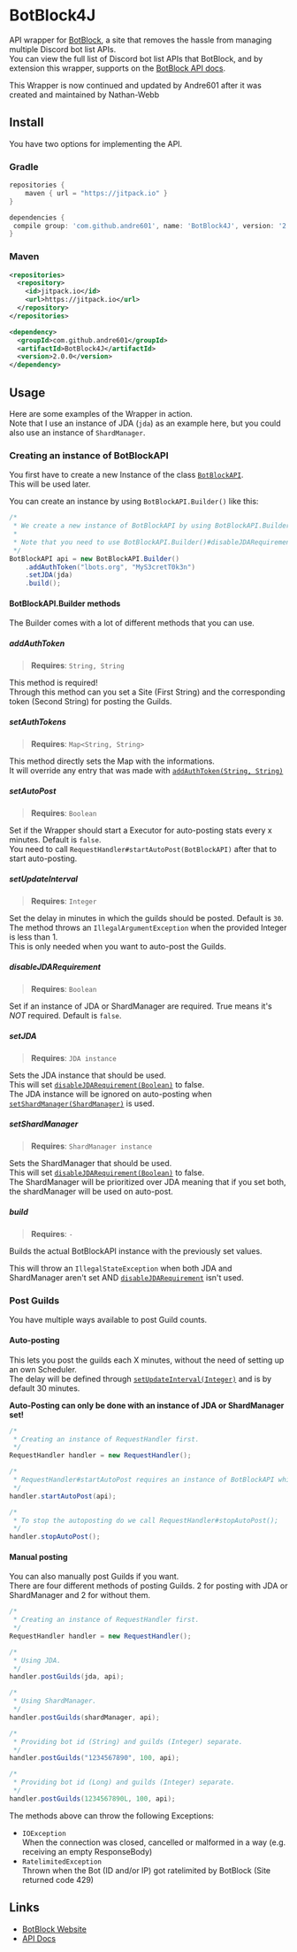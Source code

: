 [BotBlock]: https://botblock.org
[api]: https://botblock.org/api/docs

[BotBlockAPI]: https://github.com/Nathan-Webb/BotBlock4J/blob/master/src/main/java/com/andre601/botblock4j/BotBlockAPI.java

# BotBlock4J

API wrapper for [BotBlock], a site that removes the hassle from managing multiple Discord bot list APIs.  
You can view the full list of Discord bot list APIs that BotBlock, and by extension this wrapper, supports on the [BotBlock API docs][api].

This Wrapper is now continued and updated by Andre601 after it was created and maintained by Nathan-Webb

## Install
You have two options for implementing the API.

### Gradle
```gradle
repositories {
    maven { url = "https://jitpack.io" }
}

dependencies {
 compile group: 'com.github.andre601', name: 'BotBlock4J', version: '2.0.0'
}
```

### Maven
```xml
<repositories>
  <repository>
    <id>jitpack.io</id>
    <url>https://jitpack.io</url>
  </repository>
</repositories>

<dependency>
  <groupId>com.github.andre601</groupId>
  <artifactId>BotBlock4J</artifactId>
  <version>2.0.0</version>
</dependency>
```

## Usage
Here are some examples of the Wrapper in action.  
Note that I use an instance of JDA (`jda`) as an example here, but you could also use an instance of `ShardManager`.

### Creating an instance of BotBlockAPI
You first have to create a new Instance of the class [`BotBlockAPI`][BotBlockAPI].  
This will be used later.

You can create an instance by using `BotBlockAPI.Builder()` like this:  
```java
/*
 * We create a new instance of BotBlockAPI by using BotBlockAPI.Builder here.
 *
 * Note that you need to use BotBlockAPI.Builder()#disableJDARequirement() when not providing a JDA instance.
 */
BotBlockAPI api = new BotBlockAPI.Builder()
    .addAuthToken("lbots.org", "MyS3cretT0k3n")
    .setJDA(jda)
    .build();
```

#### BotBlockAPI.Builder methods
The Builder comes with a lot of different methods that you can use.

##### addAuthToken
> **Requires**: `String, String`

This method is required!  
Through this method can you set a Site (First String) and the corresponding token (Second String) for posting the Guilds.

##### setAuthTokens
> **Requires**: `Map<String, String>`

This method directly sets the Map with the informations.  
It will override any entry that was made with [`addAuthToken(String, String)`](#addAuthToken)

##### setAutoPost
> **Requires**: `Boolean`

Set if the Wrapper should start a Executor for auto-posting stats every x minutes. Default is `false`.  
You need to call `RequestHandler#startAutoPost(BotBlockAPI)` after that to start auto-posting.

##### setUpdateInterval
> **Requires**: `Integer`

Set the delay in minutes in which the guilds should be posted. Default is `30`.  
The method throws an `IllegalArgumentException` when the provided Integer is less than 1.  
This is only needed when you want to auto-post the Guilds.

##### disableJDARequirement
> **Requires**: `Boolean`

Set if an instance of JDA or ShardManager are required. True means it's *NOT* required. Default is `false`.

##### setJDA
> **Requires**: `JDA instance`

Sets the JDA instance that should be used.  
This will set [`disableJDARequirement(Boolean)`](#disableJDARequirement) to false.  
The JDA instance will be ignored on auto-posting when [`setShardManager(ShardManager)`](#setShardManager) is used.

##### setShardManager
> **Requires**: `ShardManager instance`

Sets the ShardManager that should be used.  
This will set [`disableJDARequirement(Boolean)`](#disableJDARequirement) to false.  
The ShardManager will be prioritized over JDA meaning that if you set both, the shardManager will be used on auto-post.

##### build
> **Requires**: `-`

Builds the actual BotBlockAPI instance with the previously set values.

This will throw an `IllegalStateException` when both JDA and ShardManager aren't set AND [`disableJDARequirement`](#disableJDARequirement) isn't used.

### Post Guilds
You have multiple ways available to post Guild counts.

#### Auto-posting
This lets you post the guilds each X minutes, without the need of setting up an own Scheduler.  
The delay will be defined through [`setUpdateInterval(Integer)`](#setUpdateInterval) and is by default 30 minutes.

**Auto-Posting can only be done with an instance of JDA or ShardManager set!**  
```java
/*
 * Creating an instance of RequestHandler first.
 */
RequestHandler handler = new RequestHandler();

/*
 * RequestHandler#startAutoPost requires an instance of BotBlockAPI which we made above
 */
handler.startAutoPost(api);

/*
 * To stop the autoposting do we call RequestHandler#stopAutoPost();
 */
handler.stopAutoPost();
```

#### Manual posting
You can also manually post Guilds if you want.  
There are four different methods of posting Guilds. 2 for posting with JDA or ShardManager and 2 for without them.  
```java
/*
 * Creating an instance of RequestHandler first.
 */
RequestHandler handler = new RequestHandler();

/*
 * Using JDA.
 */
handler.postGuilds(jda, api);

/*
 * Using ShardManager.
 */
handler.postGuilds(shardManager, api);

/*
 * Providing bot id (String) and guilds (Integer) separate.
 */
handler.postGuilds("1234567890", 100, api);

/*
 * Providing bot id (Long) and guilds (Integer) separate.
 */
handler.postGuilds(1234567890L, 100, api);
```

The methods above can throw the following Exceptions:
- `IOException`  
When the connection was closed, cancelled or malformed in a way (e.g. receiving an empty ResponseBody)
- `RatelimitedException`  
Thrown when the Bot (ID and/or IP) got ratelimited by BotBlock (Site returned code 429)

## Links
- [BotBlock Website][BotBlock]
- [API Docs][api]
